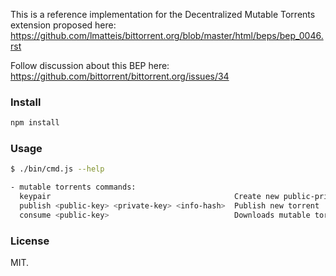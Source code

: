 This is a reference implementation for the Decentralized Mutable Torrents extension proposed here: https://github.com/lmatteis/bittorrent.org/blob/master/html/beps/bep_0046.rst

Follow discussion about this BEP here: https://github.com/bittorrent/bittorrent.org/issues/34

### Install

```bash
npm install
```

### Usage

```bash
$ ./bin/cmd.js --help

- mutable torrents commands:
  keypair                                         Create new public-private keypair
  publish <public-key> <private-key> <info-hash>  Publish new torrent
  consume <public-key>                            Downloads mutable torrent
```

### License

MIT.
